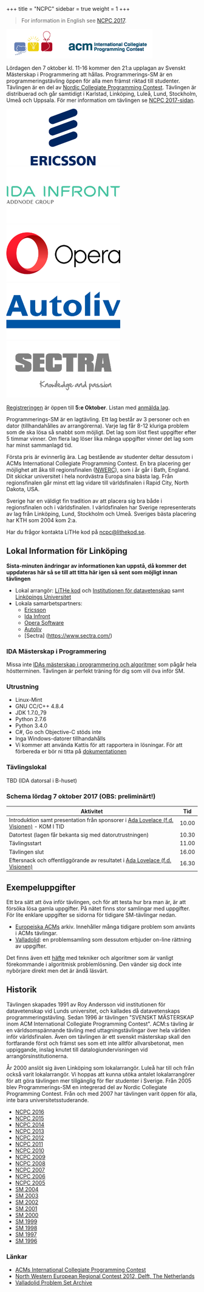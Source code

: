 +++
title = "NCPC"
sidebar = true
weight = 1
+++

> For information in English see [NCPC 2017](https://ncpc.idi.ntnu.no/ncpc2017).

![ACM logo](/assets/acm.gif)

Lördagen den 7 oktober kl. 11-16 kommer den 21:a upplagan av Svenskt Mästerskap i Programmering att hållas.
Programmerings-SM är en programmeringstävling öppen för alla men främst riktad till studenter. Tävlingen är en del av [Nordic Collegiate Programming Contest](http://ncpc.idi.ntnu.no).
Tävlingen är distribuerad och går samtidigt i Karlstad, Linköping, Luleå, Lund, Stockholm, Umeå och Uppsala.
För mer information om tävlingen se [NCPC 2017-sidan](https://ncpc.idi.ntnu.no/ncpc2017).

![Ericsson logo](/assets/ericsson_logo.png)
![Ida Infront logo](/assets/idainfront_logo.jpg)
![Opera logo](/assets/opera_logo.png)
![Autoliv logo](/assets/autoliv_logo.png)
![Sectra logo](/assets/sectra_logo.jpg)

[Registreringen](https://icpc.baylor.edu/regionals/finder/nordic-2017) är öppen till **5:e Oktober**.
Listan med [anmälda lag](https://icpc.baylor.edu/regionals/finder/nordic-2017/teams).

Programmerings-SM är en lagtävling.
Ett lag består av 3 personer och en dator (tillhandahålles av arrangörerna).
Varje lag får 8-12 kluriga problem som de ska lösa så snabbt som möjligt.
Det lag som löst flest uppgifter efter 5 timmar vinner.
Om flera lag löser lika många uppgifter vinner det lag som har minst sammanlagd tid.

Första pris är evinnerlig ära.
Lag bestående av studenter deltar dessutom i ACMs International Collegiate Programming Contest.
En bra placering ger möjlighet att åka till regionsfinalen ([NWERC](http://www.nwerc.eu/)), som i år går i Bath, England.
Dit skickar universitet i hela nordvästra Europa sina bästa lag.
Från regionsfinalen går minst ett lag vidare till världsfinalen i Rapid City, North Dakota, USA.

Sverige har en väldigt fin tradition av att placera sig bra både i regionsfinalen och i världsfinalen.
I världsfinalen har Sverige representerats av lag från Linköping, Lund, Stockholm och Umeå.
Sveriges bästa placering har KTH som 2004 kom 2:a.

Har du frågor kontakta LiTHe kod på [ncpc@lithekod.se](mailto:ncpc@lithekod.se).

## Lokal Information för Linköping

**Sista-minuten ändringar av informationen kan uppstå, då kommer det uppdateras här så se till att titta här igen så sent som möjligt innan tävlingen**

* Lokal arrangör: [LiTHe kod](http://lithekod.se) och [Institutionen för datavetenskap](http://www.ida.liu.se/) samt [Linköpings Universitet](http://www.liu.se)
* Lokala samarbetspartners:
  * [Ericsson](http://www.ericsson.com)
  * [Ida Infront](http://www.idainfront.se)
  * [Opera Software](http://www.operasoftware.com)
  * [Autoliv](https://www.autoliv.com/)
  * [Sectra] (https://www.sectra.com/)

### IDA Mästerskap i Programmering

Missa inte [IDAs mästerskap i programmering och algoritmer](http://www.ida.liu.se/impa) som pågår hela höstterminen.
Tävlingen är perfekt träning för dig som vill öva inför SM.

### Utrustning
* Linux-Mint
* GNU CC/C++ 4.8.4
* JDK 1.7.0_79
* Python 2.7.6
* Python 3.4.0
* C#, Go och Objective-C stöds inte
* Inga Windows-datorer tillhandahålls
* Vi kommer att använda Kattis för att rapportera in lösningar. För att förbereda er bör ni titta på [dokumentationen](https://open.kattis.com/help)

### Tävlingslokal
TBD (IDA datorsal i B-huset)

### Schema lördag 7 oktober 2017 (OBS: preliminärt!)

| Aktivitet   | Tid  |
|---|---|
| Introduktion samt presentation från sponsorer i [Ada Lovelace (f.d. Visionen)](http://www.ida.liu.se/department/location/search.en.shtml?keyword=ada+lovelace) - KOM I TID | 10.00 |
| Datortest (lagen får bekanta sig med datorutrustningen)                                                                                             | 10.30 |
| Tävlingsstart                                                                                                                                       | 11.00 |
| Tävlingen slut                                                                                                                                      | 16.00 |
| Eftersnack och offentliggörande av resultatet i [Ada Lovelace (f.d. Visionen)](http://www.ida.liu.se/department/location/search.en.shtml?keyword=ada+lovelace)              | 16.30 |

## Exempeluppgifter

Ett bra sätt att öva inför tävlingen, och för att testa hur bra man är, är att försöka lösa gamla uppgifter.
På nätet finns stor samlingar med uppgifter.
För lite enklare uppgifter se sidorna för tidigare SM-tävlingar nedan.

* [Europeiska ACMs](https://icpcarchive.ecs.baylor.edu/) arkiv. Innehåller många tidigare problem som använts i ACMs tävlingar.
* [Valladolid](https://uva.onlinejudge.org/): en problemsamling som dessutom erbjuder on-line rättning av uppgifter.

Det finns även ett [häfte](http://comscigate.com/Books/contests/icpc.pdf) med tekniker och algoritmer som är vanligt förekommande i algoritmisk problemlösning.
Den vänder sig dock inte nybörjare direkt men det är ändå läsvärt.

## Historik

Tävlingen skapades 1991 av Roy Andersson vid institutionen för datavetenskap vid Lunds universitet, och kallades då datavetenskaps programmeringstävling.
Sedan 1996 är tävlingen "SVENSKT MÄSTERSKAP inom ACM International Collegiate Programming Contest".
ACM:s tävling är en världsomspännande tävling med uttagningstävlingar över hela världen inför världsfinalen.
Även om tävlingen är ett svenskt mästerskap skall den fortfarande först och främst ses som ett inte alltför allvarsbetonat, men uppiggande, inslag knutet till datalogiundervisningen vid arrangörsinstitutionerna.

År 2000 anslöt sig även Linköping som lokalarrangör.
Luleå har till och från också varit lokalarrangör.
Vi hoppas att kunna utöka antalet lokalarrangörer för att göra tävlingen mer tillgänglig för fler studenter i Sverige.
Från 2005 blev Programmerings-SM en integrerad del av Nordic Collegiate Programming Contest. Från och med 2007 har tävlingen varit öppen för alla, inte bara universitetsstuderande.

* [NCPC 2016](https://ncpc.idi.ntnu.no/ncpc2016/)
* [NCPC 2015](https://ncpc.idi.ntnu.no/ncpc2015/)
* [NCPC 2014](http://ncpc.idi.ntnu.no/ncpc2013)
* [NCPC 2013](http://ncpc.idi.ntnu.no/ncpc2013)
* [NCPC 2012](http://ncpc.idi.ntnu.no/ncpc2012)
* [NCPC 2011](http://ncpc.idi.ntnu.no/ncpc2011)
* [NCPC 2010](http://ncpc.idi.ntnu.no/ncpc2010)
* [NCPC 2009](http://ncpc.idi.ntnu.no/ncpc2009)
* [NCPC 2008](http://ncpc.idi.ntnu.no/ncpc2008)
* [NCPC 2007](http://ncpc.idi.ntnu.no/ncpc2007)
* [NCPC 2006](http://ncpc.idi.ntnu.no/ncpc2006)
* [NCPC 2005](http://www.nada.kth.se/contest/ncpc/2005/final/ncpc.html)
* [SM 2004](http://www.ida.liu.se/projects/progcontest/progsm/2004/)
* [SM 2003](http://www.ida.liu.se/projects/progcontest/progsm/2003/)
* [SM 2002](http://www.ida.liu.se/projects/progcontest/progsm/2002/)
* [SM 2001](http://fileadmin.cs.lth.se/contest/c01/)
* [SM 2000](http://fileadmin.cs.lth.se/contest/c00/)
* [SM 1999](http://fileadmin.cs.lth.se/contest/c99/)
* [SM 1998](http://fileadmin.cs.lth.se/contest/c98/)
* [SM 1997](http://fileadmin.cs.lth.se/contest/c97/)
* [SM 1996](http://fileadmin.cs.lth.se/contest/c96/)

### Länkar
* [ACMs International Collegiate Programming Contest](http://icpc.baylor.edu/)
* [North Western European Regional Contest 2012, Delft, The Netherlands](http://www.nwerc.eu/)
* [Valladolid Problem Set Archive](http://uva.onlinejudge.org/)
